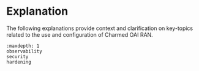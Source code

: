 # Explanation

The following explanations provide context and clarification on key-topics related to the use and configuration of Charmed OAI RAN.

```{toctree}
:maxdepth: 1
observability
security
hardening
```

